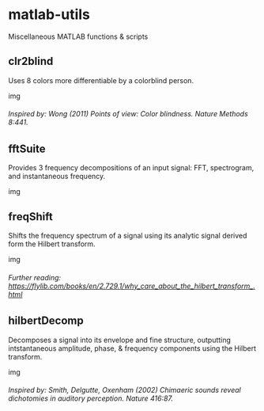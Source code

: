 # matlab-utils
Miscellaneous MATLAB functions &amp; scripts


## clr2blind
Uses 8 colors more differentiable by a colorblind person.

img

###### Inspired by: Wong (2011) Points of view: Color blindness. _Nature Methods_ 8:441.


## fftSuite
Provides 3 frequency decompositions of an input signal: FFT, spectrogram, and instantaneous frequency.

img


## freqShift
Shifts the frequency spectrum of a signal using its analytic signal derived form the Hilbert transform.

img

###### Further reading: https://flylib.com/books/en/2.729.1/why_care_about_the_hilbert_transform_.html


## hilbertDecomp
Decomposes a signal into its envelope and fine structure, outputting intstantaneous amplitude, phase, &amp; frequency components using the Hilbert transform.

img

###### Inspired by: Smith, Delgutte, Oxenham (2002) Chimaeric sounds reveal dichotomies in auditory perception. _Nature_ 416:87.
